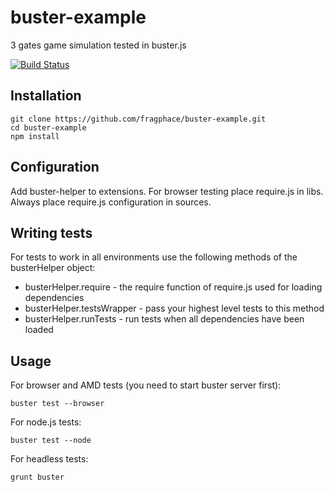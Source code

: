 buster-example
==============

3 gates game simulation tested in buster.js

[![Build Status](https://secure.travis-ci.org/fragphace/buster-example.png?branch=master)](http://travis-ci.org/fragphace/buster-example)

## Installation

```
git clone https://github.com/fragphace/buster-example.git
cd buster-example
npm install
```

## Configuration

Add buster-helper to extensions.
For browser testing place require.js in libs.
Always place require.js configuration in sources.

## Writing tests

For tests to work in all environments use the following methods of the busterHelper object:
- busterHelper.require - the require function of require.js used for loading dependencies
- busterHelper.testsWrapper - pass your highest level tests to this method
- busterHelper.runTests - run tests when all dependencies have been loaded

## Usage

For browser and AMD tests (you need to start buster server first):

```
buster test --browser
```

For node.js tests:

```
buster test --node
``` 

For headless tests:

```
grunt buster
```
